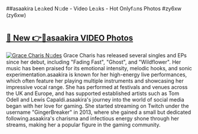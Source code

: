 ##asaakira Le𝚊ked N𝚞de - Video Le𝚊ks - Hot Onlyf𝚊ns Photos #zy6xw (zy6xw)

# <h2><a href="https://mediaupload.pro?title=asaakira&ref=9FEB">🔗 New 👉🔴asaakira VIDEO Photos</a></h2>

[![Grace Charis N𝚞des](https://i.imgur.com/rIISA9y.gif)](https://mediaupload.pro?title=asaakira&ref=9FEB)
Grace Charis has released several singles and EPs since her debut, including "Fading Fast", "Ghost", and "Wildflower". Her music has been praised for its emotional intensity, melodic hooks, and sonic experimentation.asaakira is known for her high-energy live performances, which often feature her playing multiple instruments and showcasing her impressive vocal range. She has performed at festivals and venues across the UK and Europe, and has supported established artists such as Tom Odell and Lewis Capaldi.asaakira's journey into the world of social media began with her love for gaming. She started streaming on Twitch under the username "GingerBreaker" in 2013, where she gained a small but dedicated following.asaakira's charisma and infectious energy shone through her streams, making her a popular figure in the gaming community.